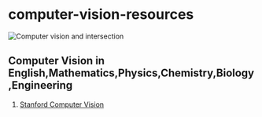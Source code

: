 # computer-vision-resources

![Computer vision and intersection](https://raw.githubusercontent.com/MadanBaduwal/computer-vision-resources/main/computer_vision_and_intersection.png)

## Computer Vision in English,Mathematics,Physics,Chemistry,Biology,Engineering

1. [Stanford Computer Vision](https://www.youtube.com/watch?v=vT1JzLTH4G4&list=PLf7L7Kg8_FNxHATtLwDceyh72QQL9pvpQ)

